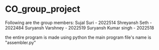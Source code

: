 # CO_group_project
Following are the group members:
Sujal Suri - 2022514
Shreyansh Seth - 2022484
Suryansh Varshney - 2022519
Suryansh Kumar singh - 2022518

the entire program is made using python
the main program file's name is "assembler.py"
